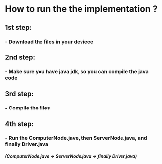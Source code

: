 # How to run the the implementation ?
## 1st step:
### - Download the files in your deviece
## 2nd step:
### - Make sure you have java jdk, so you can compile the java code
## 3rd step:
### - Compile the files
## 4th step:
### - Run the ComputerNode.jave, then ServerNode.java, and finally Driver.java
#####      (ComputerNode.jave -> ServerNode.java -> finally Driver.java)

